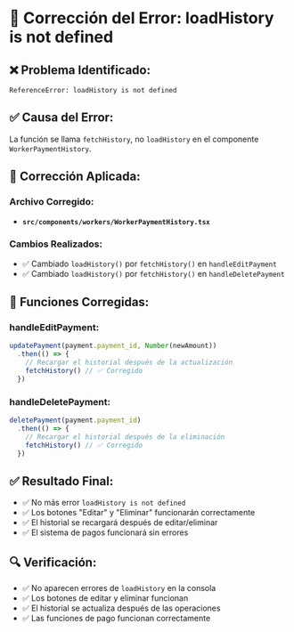 # 🔧 Corrección del Error: loadHistory is not defined

## ❌ **Problema Identificado:**
```
ReferenceError: loadHistory is not defined
```

## ✅ **Causa del Error:**
La función se llama `fetchHistory`, no `loadHistory` en el componente `WorkerPaymentHistory`.

## 🔧 **Corrección Aplicada:**

### **Archivo Corregido:**
- **`src/components/workers/WorkerPaymentHistory.tsx`**

### **Cambios Realizados:**
- ✅ Cambiado `loadHistory()` por `fetchHistory()` en `handleEditPayment`
- ✅ Cambiado `loadHistory()` por `fetchHistory()` en `handleDeletePayment`

## 🎯 **Funciones Corregidas:**

### **handleEditPayment:**
```typescript
updatePayment(payment.payment_id, Number(newAmount))
  .then(() => {
    // Recargar el historial después de la actualización
    fetchHistory() // ✅ Corregido
  })
```

### **handleDeletePayment:**
```typescript
deletePayment(payment.payment_id)
  .then(() => {
    // Recargar el historial después de la eliminación
    fetchHistory() // ✅ Corregido
  })
```

## ✅ **Resultado Final:**

- ✅ No más error `loadHistory is not defined`
- ✅ Los botones "Editar" y "Eliminar" funcionarán correctamente
- ✅ El historial se recargará después de editar/eliminar
- ✅ El sistema de pagos funcionará sin errores

## 🔍 **Verificación:**
- ✅ No aparecen errores de `loadHistory` en la consola
- ✅ Los botones de editar y eliminar funcionan
- ✅ El historial se actualiza después de las operaciones
- ✅ Las funciones de pago funcionan correctamente










